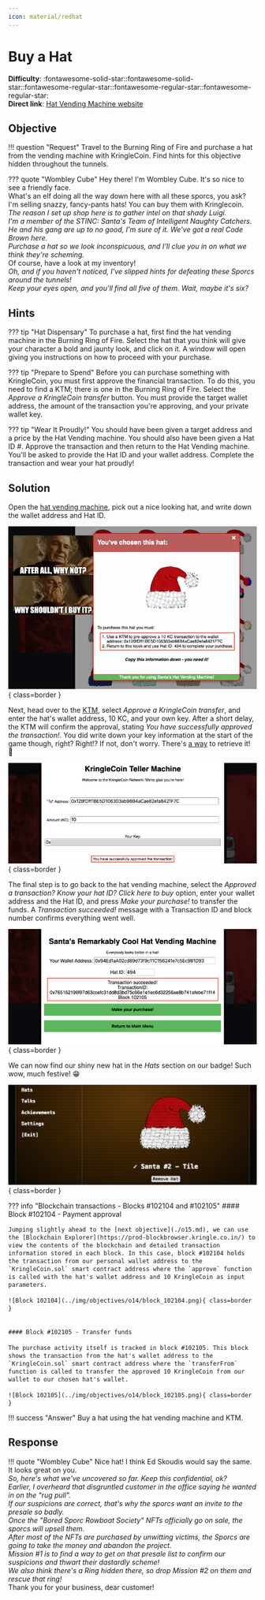 ```yaml
---
icon: material/redhat
---
```



# Buy a Hat

**Difficulty**: :fontawesome-solid-star::fontawesome-solid-star::fontawesome-regular-star::fontawesome-regular-star::fontawesome-regular-star:<br/>
**Direct link**: [Hat Vending Machine website](https://prod-hats-vending.kringle.co.in/?&challenge=hats)


## Objective

!!! question "Request"
    Travel to the Burning Ring of Fire and purchase a hat from the vending machine with KringleCoin. Find hints for this objective hidden throughout the tunnels.

??? quote "Wombley Cube"
    Hey there! I'm Wombley Cube. It's so nice to see a friendly face.<br/>
    What's an elf doing all the way down here with all these sporcs, you ask?<br/>
    I'm selling snazzy, fancy-pants hats! You can buy them with Kringlecoin.<br/>
    *The reason I set up shop here is to gather intel on that shady Luigi.*<br/>
    *I'm a member of the STINC: Santa's Team of Intelligent Naughty Catchers.*<br/>
    *He and his gang are up to no good, I'm sure of it. We've got a real Code Brown here.*<br/>
    *Purchase a hat so we look inconspicuous, and I'll clue you in on what we think they're scheming.*<br/>
    Of course, have a look at my inventory!<br/>
    *Oh, and if you haven't noticed, I've slipped hints for defeating these Sporcs around the tunnels!*<br/>
    *Keep your eyes open, and you'll find all five of them. Wait, maybe it's six?*


## Hints

??? tip "Hat Dispensary"
    To purchase a hat, first find the hat vending machine in the Burning Ring of Fire. Select the hat that you think will give your character a bold and jaunty look, and click on it. A window will open giving you instructions on how to proceed with your purchase.

??? tip "Prepare to Spend"
    Before you can purchase something with KringleCoin, you must first approve the financial transaction. To do this, you need to find a KTM; there is one in the Burning Ring of Fire. Select the *Approve a KringleCoin transfer* button. You must provide the target wallet address, the amount of the transaction you're approving, and your private wallet key.

??? tip "Wear It Proudly!"
    You should have been given a target address and a price by the Hat Vending machine. You should also have been given a Hat ID #. Approve the transaction and then return to the Hat Vending machine. You'll be asked to provide the Hat ID and your wallet address. Complete the transaction and wear your hat proudly!


## Solution

Open the [hat vending machine](https://prod-hats-vending.kringle.co.in/?&challenge=hats), pick out a nice looking hat, and write down the wallet address and Hat ID.

![Pick a hat](../img/objectives/o14/pick_a_hat.png){ class=border }

Next, head over to the [KTM](https://prod-ktm.kringle.co.in/), select *Approve a KringleCoin transfer*, and enter the hat's wallet address, 10 KC, and your own key. After a short delay, the KTM will confirm the approval, stating *You have successfully approved the transaction!*. You did write down your key information at the start of the game though, right? Right!? If not, don't worry. There's [a way](../easter_eggs.md#the-discworld) to retrieve it! :santa:

![Approve KC transfer](../img/objectives/o14/approve_kc_transfer.png){ class=border }

The final step is to go back to the hat vending machine, select the *Approved a transaction? Know your hat ID? Click here to buy* option, enter your wallet address and the Hat ID, and press *Make your purchase!* to transfer the funds. A *Transaction succeeded!* message with a Transaction ID and block number confirms everything went well.

![Submit the purchase](../img/objectives/o14/submit_the_purchase.png){ class=border }

We can now find our shiny new hat in the *Hats* section on our badge! Such wow, much festive! :grin:

![Shiny new hat](../img/objectives/o14/shiny_new_hat.png){ class=border }

??? info "Blockchain transactions - Blocks #102104 and #102105"
    #### Block #102104 - Payment approval

    Jumping slightly ahead to the [next objective](./o15.md), we can use the [Blockchain Explorer](https://prod-blockbrowser.kringle.co.in/) to view the contents of the blockchain and detailed transaction information stored in each block. In this case, block #102104 holds the transaction from our personal wallet address to the `KringleCoin.sol` smart contract address where the `approve` function is called with the hat's wallet address and 10 KringleCoin as input parameters.

    ![Block 102104](../img/objectives/o14/block_102104.png){ class=border }


    #### Block #102105 - Transfer funds

    The purchase activity itself is tracked in block #102105. This block shows the transaction from the hat's wallet address to the `KringleCoin.sol` smart contract address where the `transferFrom` function is called to transfer the approved 10 KringleCoin from our wallet to our chosen hat's wallet.

    ![Block 102105](../img/objectives/o14/block_102105.png){ class=border }


!!! success "Answer"
    Buy a hat using the hat vending machine and KTM.


## Response

!!! quote "Wombley Cube"
    Nice hat! I think Ed Skoudis would say the same. It looks great on you.<br/>
    *So, here's what we've uncovered so far. Keep this confidential, ok?*<br/>
    *Earlier, I overheard that disgruntled customer in the office saying he wanted in on the "rug pull".*<br/>
    *If our suspicions are correct, that's why the sporcs want an invite to the presale so badly.*<br/>
    *Once the "Bored Sporc Rowboat Society" NFTs officially go on sale, the sporcs will upsell them.*<br/>
    *After most of the NFTs are purchased by unwitting victims, the Sporcs are going to take the money and abandon the project.*<br/>
    *Mission #1 is to find a way to get on that presale list to confirm our suspicions and thwart their dastardly scheme!*<br/>
    *We also think there's a Ring hidden there, so drop Mission #2 on them and rescue that ring!*<br/>
    Thank you for your business, dear customer!
